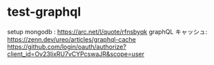 # test-graphql

setup mongodb : https://arc.net/l/quote/rfnsbyqk
graphQL キャッシュ: https://zenn.dev/ureo/articles/graphql-cache
https://github.com/login/oauth/authorize?client_id=Ov23lixRU7vCYPcswaJR&scope=user